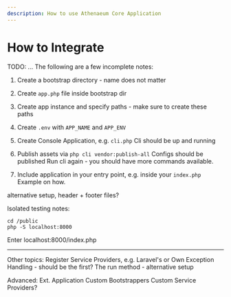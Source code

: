 ```yaml
---
description: How to use Athenaeum Core Application
---
```


# How to Integrate

TODO: ... The following are a few incomplete notes:

1. Create a bootstrap directory - name does not matter

2. Create `app.php` file inside bootstrap dir

3. Create app instance and specify paths - make sure to create these paths

4. Create `.env` with `APP_NAME` and `APP_ENV`

5. Create Console Application, e.g. `cli.php`
Cli should be up and running

6. Publish assets via `php cli vendor:publish-all`
Configs should be published
Run cli again - you should have more commands available.

7. Include application in your entry point, e.g. inside your `index.php`
Example on how.

alternative setup, header + footer files?

Isolated testing notes:

```shell
cd /public
php -S localhost:8000
```

Enter localhost:8000/index.php

-----------------------
Other topics:
    Register Service Providers, e.g. Laravel's or Own
    Exception Handling - should be the first?
    The run method - alternative setup

Advanced:
    Ext. Application
    Custom Bootstrappers
    Custom Service Providers?
